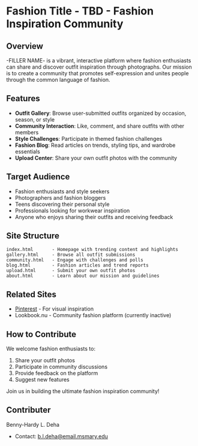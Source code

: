 # Fashion Title - TBD - Fashion Inspiration Community

## Overview

-FILLER NAME- is a vibrant, interactive platform where fashion enthusiasts can share and discover outfit inspiration through photographs. Our mission is to create a community that promotes self-expression and unites people through the common language of fashion.

## Features

- **Outfit Gallery**: Browse user-submitted outfits organized by occasion, season, or style
- **Community Interaction**: Like, comment, and share outfits with other members
- **Style Challenges**: Participate in themed fashion challenges
- **Fashion Blog**: Read articles on trends, styling tips, and wardrobe essentials
- **Upload Center**: Share your own outfit photos with the community

## Target Audience

- Fashion enthusiasts and style seekers
- Photographers and fashion bloggers
- Teens discovering their personal style
- Professionals looking for workwear inspiration
- Anyone who enjoys sharing their outfits and receiving feedback

## Site Structure

```
index.html       - Homepage with trending content and highlights
gallery.html     - Browse all outfit submissions
community.html   - Engage with challenges and polls
blog.html        - Fashion articles and trend reports
upload.html      - Submit your own outfit photos
about.html       - Learn about our mission and guidelines
```

## Related Sites

- [Pinterest](https://www.pinterest.com/) - For visual inspiration
- Lookbook.nu - Community fashion platform (currently inactive)

## How to Contribute

We welcome fashion enthusiasts to:
1. Share your outfit photos
2. Participate in community discussions
3. Provide feedback on the platform
4. Suggest new features

Join us in building the ultimate fashion inspiration community!

## Contributer
Benny-Hardy L. Deha
- Contact: b.l.deha@email.msmary.edu
